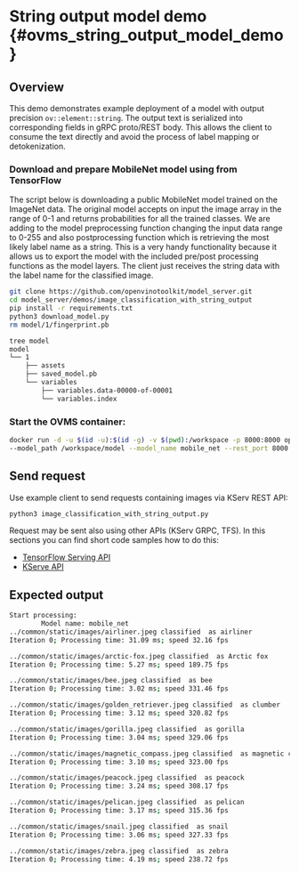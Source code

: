 # String output model demo {#ovms_string_output_model_demo}
## Overview

This demo demonstrates example deployment of a model with output precision `ov::element::string`. The output text is serialized into corresponding fields in gRPC proto/REST body. This allows the client to consume the text directly and avoid the process of label mapping or detokenization.

### Download and prepare MobileNet model using from TensorFlow
The script below is downloading a public MobileNet model trained on the ImageNet data. The original model accepts on input the image array in the range of 0-1 and returns probabilities for all the trained classes. We are adding to the model preprocessing function changing the input data range to 0-255 and also postprocessing function which is retrieving the most likely label name as a string. 
This is a very handy functionality because it allows us to export the model with the included pre/post processing functions as the model layers. The client just receives the string data with the label name for the classified image.

```bash
git clone https://github.com/openvinotoolkit/model_server.git
cd model_server/demos/image_classification_with_string_output
pip install -r requirements.txt
python3 download_model.py
rm model/1/fingerprint.pb

tree model
model
└── 1
    ├── assets
    ├── saved_model.pb
    └── variables
        ├── variables.data-00000-of-00001
        └── variables.index
```

### Start the OVMS container:
```bash
docker run -d -u $(id -u):$(id -g) -v $(pwd):/workspace -p 8000:8000 openvino/model_server:latest \
--model_path /workspace/model --model_name mobile_net --rest_port 8000
```

## Send request
Use example client to send requests containing images via KServ REST API:
```bash
python3 image_classification_with_string_output.py 
```
Request may be sent also using other APIs (KServ GRPC, TFS). In this sections you can find short code samples how to do this:
- [TensorFlow Serving API](../../docs/clients_tfs.md)
- [KServe API](../../docs/clients_kfs.md)


## Expected output
```bash
Start processing:
        Model name: mobile_net
../common/static/images/airliner.jpeg classified  as airliner
Iteration 0; Processing time: 31.09 ms; speed 32.16 fps

../common/static/images/arctic-fox.jpeg classified  as Arctic fox
Iteration 0; Processing time: 5.27 ms; speed 189.75 fps

../common/static/images/bee.jpeg classified  as bee
Iteration 0; Processing time: 3.02 ms; speed 331.46 fps

../common/static/images/golden_retriever.jpeg classified  as clumber
Iteration 0; Processing time: 3.12 ms; speed 320.82 fps

../common/static/images/gorilla.jpeg classified  as gorilla
Iteration 0; Processing time: 3.04 ms; speed 329.06 fps

../common/static/images/magnetic_compass.jpeg classified  as magnetic compass
Iteration 0; Processing time: 3.10 ms; speed 323.00 fps

../common/static/images/peacock.jpeg classified  as peacock
Iteration 0; Processing time: 3.24 ms; speed 308.17 fps

../common/static/images/pelican.jpeg classified  as pelican
Iteration 0; Processing time: 3.17 ms; speed 315.36 fps

../common/static/images/snail.jpeg classified  as snail
Iteration 0; Processing time: 3.06 ms; speed 327.33 fps

../common/static/images/zebra.jpeg classified  as zebra
Iteration 0; Processing time: 4.19 ms; speed 238.72 fps
```
